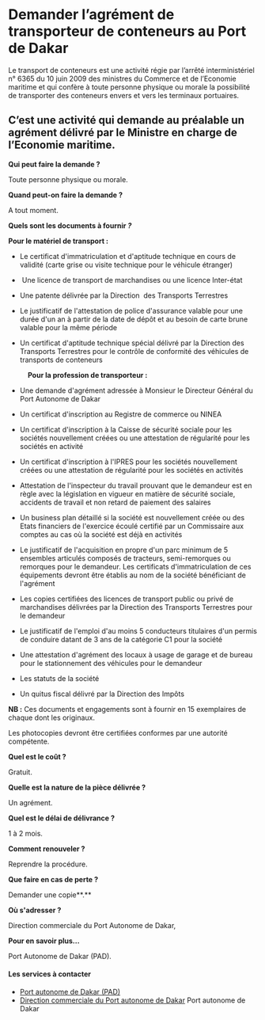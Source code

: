 # Demander l’agrément de transporteur de conteneurs au Port de Dakar

Le transport de conteneurs est une activité régie par l’arrêté interministériel n° 6365 du 10 juin 2009 des ministres du Commerce et de l’Economie maritime et qui confère à toute personne physique ou morale la possibilité de transporter des conteneurs envers et vers les terminaux portuaires.  
  
C’est une activité qui demande au préalable un agrément délivré par le Ministre en charge de l’Economie maritime.
---------------------------------------------------------------------------------------------------------------------------------------------------------------------------------------------------------------------------------------------------------------------------------------------------------------------------------------------------------------------------------------------------------------------------

**Qui peut faire la demande ?**

Toute personne physique ou morale.

**Quand peut-on faire la demande ?**

A tout moment.

**Quels sont les documents à fournir _?_**

 **Pour le matériel de transport :**

*   Le certificat d'immatriculation et d'aptitude technique en cours de validité (carte grise ou visite technique pour le véhicule étranger)  
    
*    Une licence de transport de marchandises ou une licence Inter-état  
    
*   Une patente délivrée par la Direction  des Transports Terrestres  
    
*   Le justificatif de l'attestation de police d'assurance valable pour une durée d'un an à partir de la date de dépôt et au besoin de carte brune valable pour la même période  
    
*   Un certificat d'aptitude technique spécial délivré par la Direction des Transports Terrestres pour le contrôle de conformité des véhicules de transports de conteneurs  
    

          **Pour la profession de transporteur :**

*   Une demande d'agrément adressée à Monsieur le Directeur Général du Port Autonome de Dakar  
    
*   Un certificat d'inscription au Registre de commerce ou NINEA  
    
*   Un certificat d'inscription à la Caisse de sécurité sociale pour les sociétés nouvellement créées ou une attestation de régularité pour les sociétés en activité  
    
*   Un certificat d'inscription à l'IPRES pour les sociétés nouvellement créées ou une attestation de régularité pour les sociétés en activités  
    
*   Attestation de l'inspecteur du travail prouvant que le demandeur est en règle avec la législation en vigueur en matière de sécurité sociale, accidents de travail et non retard de paiement des salaires  
    
*   Un business plan détaillé si la société est nouvellement créée ou des Etats financiers de l'exercice écoulé certifié par un Commissaire aux comptes au cas où la société est déjà en activités  
    
*   Le justificatif de l'acquisition en propre d'un parc minimum de 5 ensembles articulés composés de tracteurs, semi-remorques ou remorques pour le demandeur. Les certificats d'immatriculation de ces équipements devront être établis au nom de la société bénéficiant de l'agrément  
    
*   Les copies certifiées des licences de transport public ou privé de marchandises délivrées par la Direction des Transports Terrestres pour le demandeur  
    
*   Le justificatif de l'emploi d'au moins 5 conducteurs titulaires d'un permis de conduire datant de 3 ans de la catégorie C1 pour la société  
    
*   Une attestation d'agrément des locaux à usage de garage et de bureau pour le stationnement des véhicules pour le demandeur  
    
*   Les statuts de la société  
    
*   Un quitus fiscal délivré par la Direction des Impôts  
    

**NB :** Ces documents et engagements sont à fournir en 15 exemplaires de chaque dont les originaux.

Les photocopies devront être certifiées conformes par une autorité compétente.

**Quel est le coût ?**

Gratuit.

**Quelle est la nature de la pièce délivrée ?**

Un agrément.

**Quel est le délai de délivrance ?**

1 à 2 mois.

**Comment renouveler ?**

Reprendre la procédure.

**Que faire en cas de perte ?**

Demander une copie**.** 

**Où s'adresser ?**

Direction commerciale du Port Autonome de Dakar,

**Pour en savoir plus...**

Port Autonome de Dakar (PAD).

#### Les services à contacter

*   [Port autonome de Dakar (PAD)](../../../services/port-autonome-de-dakar-pad.md)
*   [Direction commerciale du Port autonome de Dakar](../../../services/direction-commerciale-du-port-autonome-de-dakar.md) Port autonome de Dakar